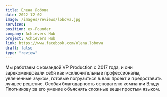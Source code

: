 ```yaml
---
title: Елена Лобова
date: 2022-12-02
image: /images/reviews/lobova.jpg
services:
position: ex-Founder
company: Achievers Hub
project: Achievers Hub
link: https://www.facebook.com/olena.lobova
draft: false
type: "review"
---
```


Мы работаем с командой VP Production с 2017 года, и они зарекомендовали себя как исключительные профессионалы, увлеченные звуком, готовые погрузиться в ваш проект и предоставить лучшее решение. Особая благодарность основателю компании Владу Плотникову за его умение объяснять сложные вещи простым языком.